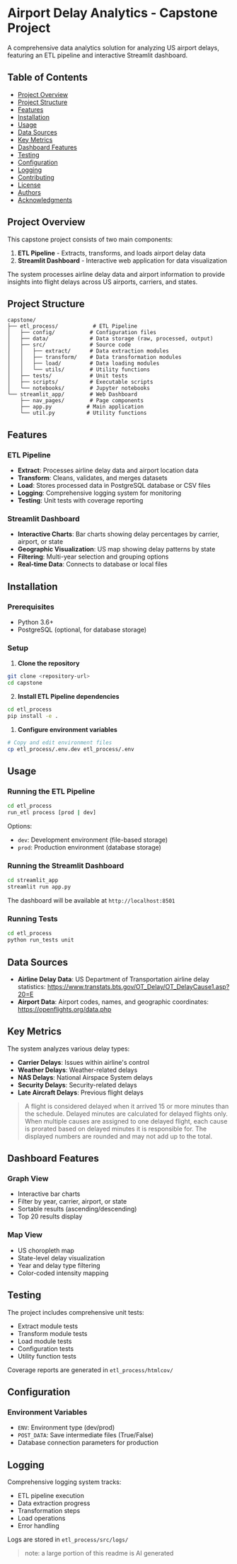 # Airport Delay Analytics - Capstone Project

A comprehensive data analytics solution for analyzing US airport delays, featuring an ETL pipeline and interactive Streamlit dashboard.

## Table of Contents

- <a href="#project-overview">Project Overview</a>
- <a href="#project-structure">Project Structure</a>
- <a href="#features">Features</a>
- <a href="#installation">Installation</a>
- <a href="#usage">Usage</a>
- <a href="#data-sources">Data Sources</a>
- <a href="#key-metrics">Key Metrics</a>
- <a href="#dashboard-features">Dashboard Features</a>
- <a href="#testing">Testing</a>
- <a href="#configuration">Configuration</a>
- <a href="#logging">Logging</a>
- <a href="#contributing">Contributing</a>
- <a href="#license">License</a>
- <a href="#authors">Authors</a>
- <a href="#acknowledgments">Acknowledgments</a>

## Project Overview

This capstone project consists of two main components:
1. **ETL Pipeline** - Extracts, transforms, and loads airport delay data
2. **Streamlit Dashboard** - Interactive web application for data visualization

The system processes airline delay data and airport information to provide insights into flight delays across US airports, carriers, and states.

## Project Structure

```
capstone/
├── etl_process/           # ETL Pipeline
│   ├── config/           # Configuration files
│   ├── data/             # Data storage (raw, processed, output)
│   ├── src/              # Source code
│   │   ├── extract/      # Data extraction modules
│   │   ├── transform/    # Data transformation modules
│   │   ├── load/         # Data loading modules
│   │   └── utils/        # Utility functions
│   ├── tests/            # Unit tests
│   ├── scripts/          # Executable scripts
│   └── notebooks/        # Jupyter notebooks
└── streamlit_app/        # Web Dashboard
    ├── nav_pages/        # Page components
    ├── app.py           # Main application
    └── util.py          # Utility functions
```

## Features

### ETL Pipeline
- **Extract**: Processes airline delay data and airport location data
- **Transform**: Cleans, validates, and merges datasets
- **Load**: Stores processed data in PostgreSQL database or CSV files
- **Logging**: Comprehensive logging system for monitoring
- **Testing**: Unit tests with coverage reporting

### Streamlit Dashboard
- **Interactive Charts**: Bar charts showing delay percentages by carrier, airport, or state
- **Geographic Visualization**: US map showing delay patterns by state
- **Filtering**: Multi-year selection and grouping options
- **Real-time Data**: Connects to database or local files

## Installation

### Prerequisites
- Python 3.6+
- PostgreSQL (optional, for database storage)

### Setup

1. **Clone the repository**
```bash
git clone <repository-url>
cd capstone
```

2. **Install ETL Pipeline dependencies**
```bash
cd etl_process
pip install -e .
```


1. **Configure environment variables**
```bash
# Copy and edit environment files
cp etl_process/.env.dev etl_process/.env
```

## Usage

### Running the ETL Pipeline

```bash
cd etl_process
run_etl process [prod | dev]
```

Options:
- `dev`: Development environment (file-based storage)
- `prod`: Production environment (database storage)

### Running the Streamlit Dashboard

```bash
cd streamlit_app
streamlit run app.py
```

The dashboard will be available at `http://localhost:8501`

### Running Tests

```bash
cd etl_process
python run_tests unit
```

## Data Sources

- **Airline Delay Data**: US Department of Transportation airline delay statistics: https://www.transtats.bts.gov/OT_Delay/OT_DelayCause1.asp?20=E
- **Airport Data**: Airport codes, names, and geographic coordinates: https://openflights.org/data.php

## Key Metrics

The system analyzes various delay types:
- **Carrier Delays**: Issues within airline's control
- **Weather Delays**: Weather-related delays
- **NAS Delays**: National Airspace System delays
- **Security Delays**: Security-related delays
- **Late Aircraft Delays**: Previous flight delays
> A flight is considered delayed when it arrived 15 or more minutes than the schedule. Delayed minutes are calculated for delayed flights only.
When multiple causes are assigned to one delayed flight, each cause is prorated based on delayed minutes it is responsible for. The displayed numbers are rounded and may not add up to the total.

## Dashboard Features

### Graph View
- Interactive bar charts
- Filter by year, carrier, airport, or state
- Sortable results (ascending/descending)
- Top 20 results display

### Map View
- US choropleth map
- State-level delay visualization
- Year and delay type filtering
- Color-coded intensity mapping

## Testing

The project includes comprehensive unit tests:
- Extract module tests
- Transform module tests
- Load module tests
- Configuration tests
- Utility function tests

Coverage reports are generated in `etl_process/htmlcov/`

## Configuration

### Environment Variables
- `ENV`: Environment type (dev/prod)
- `POST_DATA`: Save intermediate files (True/False)
- Database connection parameters for production


## Logging

Comprehensive logging system tracks:
- ETL pipeline execution
- Data extraction progress
- Transformation steps
- Load operations
- Error handling

Logs are stored in `etl_process/src/logs/`

> note: a large portion of this readme is AI generated